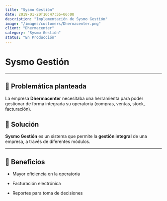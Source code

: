 ```yaml
---
title: "Sysmo Gestión"
date: 2019-01-20T10:47:55+06:00
description: "Implementación de Sysmo Gestión"
image: "/images/customers/Dhermacenter.png"
client: "Dhermacenter"
category: "Sysmo Gestión"
status: "En Producción"
---
```

# Sysmo Gestión

---

## 🎯 Problemática planteada

La empresa **Dhermacenter** necesitaba una herramienta para poder gestionar de forma integrada su operatoria (compras, ventas, stock, facturación).

## 🎯 Solución

**Sysmo Gestión** es un sistema que permite la **gestión integral** de una empresa, a través de diferentes módulos.

---

## 🧩 Beneficios

- Mayor eficiencia en la operatoria

- Facturación electrónica

- Reportes para toma de decisiones
